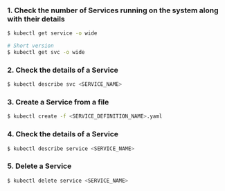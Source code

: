 ### 1. Check the number of Services running on the system along with their details

```bash
$ kubectl get service -o wide

# Short version
$ kubectl get svc -o wide
```

### 2. Check the details of a Service

```bash
$ kubectl describe svc <SERVICE_NAME>
```

### 3. Create a Service from a file 

```bash
$ kubectl create -f <SERVICE_DEFINITION_NAME>.yaml
```

### 4. Check the details of a Service

```bash
$ kubectl describe service <SERVICE_NAME>
```

### 5. Delete a Service

```bash
$ kubectl delete service <SERVICE_NAME>
```
